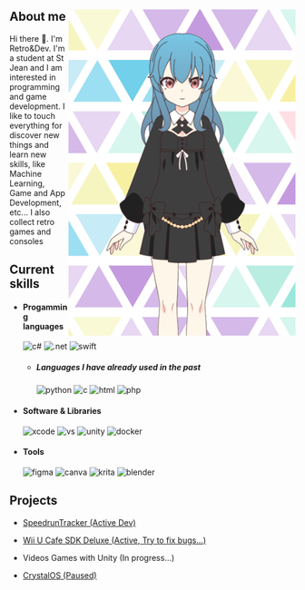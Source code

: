 <!-- Template Readme Inspired from https://github.com/durgeshsamariya/awesome-github-profile-readme-templates/blob/master/templates/zillastar.md -->

<div>
<img align="right" width="400" src="./imgs/ProfileSecret.jpg" />

<div>
<h2> About me </h2>
Hi there 👋. I'm Retro&Dev. I'm a student at St Jean and I am interested in programming and game development.
I like to touch everything for discover new things and learn new skills, like Machine Learning, Game and App Development, etc...
I also collect retro games and consoles
</div>
  
<h2> Current skills </h2>

- <h4> Progamming languages </h4>
    <img src="https://img.shields.io/badge/C%23-239120?style=for-the-badge&logo=c-sharp&logoColor=white" alt="c#" />
    <img src="https://img.shields.io/badge/.NET-5C2D91?style=for-the-badge&logo=.net&logoColor=white" alt=".net" />
    <img src="https://img.shields.io/badge/swift-F54A2A?style=for-the-badge&logo=swift&logoColor=white" alt="swift" />

    - <h5> Languages I have already used in the past </h5>
        <img src="https://img.shields.io/badge/Python-14354C?style=for-the-badge&logo=python&logoColor=white" alt="python" />
        <img src="https://img.shields.io/badge/C-00599C?style=for-the-badge&logo=c&logoColor=white" alt="c" />
        <img src="https://img.shields.io/badge/html5-%23E34F26.svg?style=for-the-badge&logo=html5&logoColor=white" alt="html" />
        <img src="https://img.shields.io/badge/php-%23777BB4.svg?style=for-the-badge&logo=php&logoColor=white" alt="php" />
  
- <h4> Software & Libraries </h4>
    <img src="https://img.shields.io/badge/Xcode-007ACC?style=for-the-badge&logo=Xcode&logoColor=white" alt="xcode" />
    <img src="https://img.shields.io/badge/Visual%20Studio-5C2D91.svg?style=for-the-badge&logo=visual-studio&logoColor=white" alt="vs" />
    <img src="https://img.shields.io/badge/Unity-100000?style=for-the-badge&logo=unity&logoColor=white" alt="unity" />
    <img src="https://img.shields.io/badge/Docker-2496ED?style=for-the-badge&logo=docker&logoColor=white" alt="docker" />

- <h4> Tools </h4>
    <img src="https://img.shields.io/badge/Figma-F24E1E?style=for-the-badge&logo=figma&logoColor=white" alt="figma" />
    <img src="https://img.shields.io/badge/Canva-%2300C4CC.svg?style=for-the-badge&logo=Canva&logoColor=white" alt="canva" />
    <img src="https://img.shields.io/badge/Krita-203759?style=for-the-badge&logo=krita&logoColor=EEF37B" alt="krita" />
    <img src="https://img.shields.io/badge/blender-%23F5792A.svg?style=for-the-badge&logo=blender&logoColor=white" alt="blender" />

<h2>Projects </h2>
  
- [SpeedrunTracker (Active Dev)](https://github.com/RetroAndDev/SpeedrunTracker)

- [Wii U Cafe SDK Deluxe (Active, Try to fix bugs...)](https://github.com/RetroAndDev/WiiUCafeSDKDeluxe)

- Videos Games with Unity (In progress...)
  
- [CrystalOS (Paused)](https://github.com/RetroAndDev/CrystalOS)

</div>
